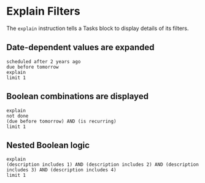 # Explain Filters

The `explain` instruction tells a Tasks block to display details of its filters.

## Date-dependent values are expanded

```tasks
scheduled after 2 years ago
due before tomorrow
explain
limit 1
```

## Boolean combinations are displayed

```tasks
explain
not done
(due before tomorrow) AND (is recurring)
limit 1
```

## Nested Boolean logic

```tasks
explain
(description includes 1) AND (description includes 2) AND (description includes 3) AND (description includes 4)
limit 1
```
